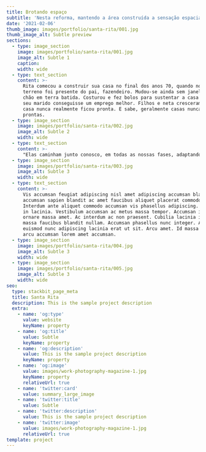 ```yaml
---
title: Brotando espaço
subtitle: 'Nesta reforma, mantendo a área construída a sensação espacial quadruplicou!'
date: '2021-02-06'
thumb_image: images/portfolio/santa-rita/001.jpg
thumb_image_alt: Subtle preview
sections:
  - type: image_section
    image: images/portfolio/santa-rita/001.jpg
    image_alt: Subtle 1
    caption:
    width: wide
  - type: text_section
    content: >-
      Rita comecou a construir sua casa no final dos anos 70, quando noivou. O
      terreno foi presente do pai, fazendeiro. Mudou-se ainda sem janelas, com o
      chão em terra batida. Costurou e fez bolos para sustentar a casa até que
      seu marido conseguisse um emprego melhor. Filhos e neta cresceram ali, e a
      casa nunca realmente ficou pronta. E sabe, geralmente casas nunca ficam
      prontas. 
  - type: image_section
    image: images/portfolio/santa-rita/002.jpg
    image_alt: Subtle 2
    width: wide
  - type: text_section
    content: >-
      "Elas caminham junto conosco, em todas as nossas fases, adaptando-se a brinquedos e retalhos no chão a porcelanatos polidos e reluzentes com cantos tristes e vazios.\_Depois de tantas etapas, cores e histórias vividas, salas de jantar demolidas para acomodar mais filhos, essa casa chegou a forma que lhes apresento. Transformou-se. A garagem apertadinha finalmente cresceu. O andar de cima finalmente entrou na casa. A piscina, que um dia já existiu e um dia já foi embora, voltou.\n"
  - type: image_section
    image: images/portfolio/santa-rita/003.jpg
    image_alt: Subtle 3
    width: wide
  - type: text_section
    content: >-
      Vis accumsan feugiat adipiscing nisl amet adipiscing accumsan blandit
      accumsan sapien blandit ac amet faucibus aliquet placerat commodo.
      Interdum ante aliquet commodo accumsan vis phasellus adipiscing. Ornare a
      in lacinia. Vestibulum accumsan ac metus massa tempor. Accumsan in lacinia
      ornare massa amet. Ac interdum ac non praesent. Cubilia lacinia interdum
      massa faucibus blandit nullam. Accumsan phasellus nunc integer. Accumsan
      euismod nunc adipiscing lacinia erat ut sit. Arcu amet. Id massa aliquet
      arcu accumsan lorem amet accumsan.
  - type: image_section
    image: images/portfolio/santa-rita/004.jpg
    image_alt: Subtle 3
    width: wide
  - type: image_section
    image: images/portfolio/santa-rita/005.jpg
    image_alt: Subtle 3
    width: wide
seo:
  type: stackbit_page_meta
  title: Santa Rita
  description: This is the sample project description
  extra:
    - name: 'og:type'
      value: website
      keyName: property
    - name: 'og:title'
      value: Subtle
      keyName: property
    - name: 'og:description'
      value: This is the sample project description
      keyName: property
    - name: 'og:image'
      value: images/work-photography-magazine-1.jpg
      keyName: property
      relativeUrl: true
    - name: 'twitter:card'
      value: summary_large_image
    - name: 'twitter:title'
      value: Subtle
    - name: 'twitter:description'
      value: This is the sample project description
    - name: 'twitter:image'
      value: images/work-photography-magazine-1.jpg
      relativeUrl: true
template: project
---
```


